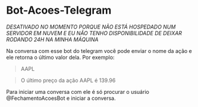# Bot-Acoes-Telegram
*DESATIVADO NO MOMENTO PORQUE NÃO ESTÁ HOSPEDADO NUM SERVIDOR EM NUVEM E EU NÃO TENHO DISPONIBILIDADE DE DEIXAR RODANDO 24H NA MINHA MÁQUINA*

Na conversa com esse bot do telegram você pode enviar o nome da ação e ele retorna o último valor dela. Por exemplo:
> AAPL

> O último preço da ação AAPL é 139.96

Para iniciar uma conversa com ele é só procurar o usuário @FechamentoAcoesBot e iniciar a conversa.
